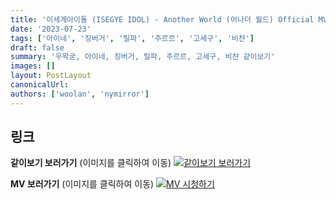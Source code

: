 ```yaml
---
title: '이세계아이돌 (ISEGYE IDOL) - Another World (어나더 월드) Official MV'
date: '2023-07-23'
tags: ['아이네', '징버거', '릴파', '주르르', '고세구', '비챤']
draft: false
summary: '우왁굳, 아이네, 징버거, 릴파, 주르르, 고세구, 비챤 같이보기'
images: []
layout: PostLayout
canonicalUrl:
authors: ['woolan', 'nymirror']
---
```


## 링크

**같이보기 보러가기** (이미지를 클릭하여 이동)
[![같이보기 보러가기](https://cdn.discordapp.com/attachments/1135756712759013437/1135758630910697602/banner.png)](https://youtu.be/T1-TKk3xVIc)

**MV 보러가기** (이미지를 클릭하여 이동)
[![MV 시청하기](https://i.ytimg.com/vi/8KTFf2X-ago/maxresdefault.jpg)](https://youtu.be/8KTFf2X-ago)
